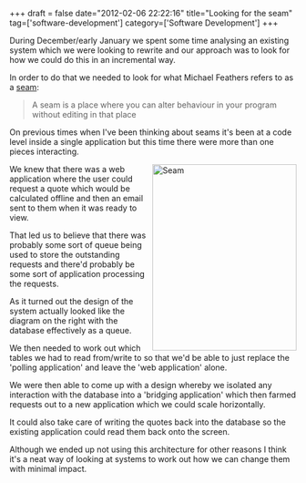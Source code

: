 +++
draft = false
date="2012-02-06 22:22:16"
title="Looking for the seam"
tag=['software-development']
category=['Software Development']
+++

During December/early January we spent some time analysing an existing system which we were looking to rewrite and our approach was to look for how we could do this in an incremental way.

In order to do that we needed to look for what Michael Feathers refers to as a <a href="http://www.markhneedham.com/blog/2009/06/21/seams-some-thoughts/">seam</a>:

<blockquote>
A seam is a place where you can alter behaviour in your program without editing in that place
</blockquote>

On previous times when I've been thinking about seams it's been at a code level inside a single application but this time there were more than one pieces interacting.

<div style="float:right">
<img src="{{<siteurl>}}/uploads/2012/02/seam.gif" alt="Seam" title="seam.gif" border="0" width="253" height="327" />
</div>

We knew that there was a web application where the user could request a quote which would be calculated offline and then an email sent to them when it was ready to view.

That led us to believe that there was probably some sort of queue being used to store the outstanding requests and there'd probably be some sort of application processing the requests.

As it turned out the design of the system actually looked like the diagram on the right with the database effectively as a queue.

We then needed to work out which tables we had to read from/write to so that we'd be able to just replace the 'polling application' and leave the 'web application' alone.

We were then able to come up with a design whereby we isolated any interaction with the database into a 'bridging application' which then farmed requests out to a new application which we could scale horizontally. 

It could also take care of writing the quotes back into the database so the existing application could read them back onto the screen.

Although we ended up not using this architecture for other reasons I think it's a neat way of looking at systems to work out how we can change them with minimal impact.
